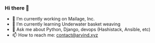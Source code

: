 ### Hi there 👋

- 🔭 I’m currently working on Mailage, Inc.
- 🌱 I’m currently learning Underwater basket weaving
- 💬 Ask me about Python, Django, devops (Hashistack, Ansible, etc)
- 📫 How to reach me: contact@arvind.xyz
